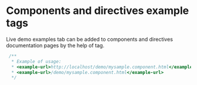 # Components and directives example tags

Live demo examples tab can be added to components and directives documentation pages by the help of <example-url> tag.

```js
 /**
  * Example of usage:
  * <example-url>http://localhost/demo/mysample.component.html</example-url>
  * <example-url>/demo/mysample.component.html</example-url>
  */
```
